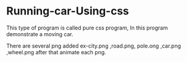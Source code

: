 # Running-car-Using-css
This type of program is called pure css program,
In this program demonstrate a moving car.

There are several png added ex-city.png ,road.png, pole.ong ,car.png ,wheel.png after that animate each png.
